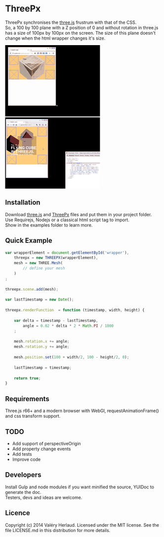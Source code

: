 ThreePx
=======

ThreePx synchronises the [three.js](http://threejs.org/) frustrum with that of the CSS.<br>
So, a 100 by 100 plane with a Z position of 0 and without rotation in three.js has a size of 100px by 100px on the screen.
The size of this plane doesn't change when the html wrapper changes it's size.

![simple preview](./assets/simple-anim.gif)
![simple preview](./assets/amd-anim.gif)

Installation
------------
Download [three.js](http://threejs.org/) and [ThreePx](https://github.com/operandom/ThreePx/releases) files and put them in your project folder.<br>
Use Requirejs, Nodejs or a classical html script tag to import.<br>
Show in the examples folder to learn more.

Quick Example
-------------

```javascript
var wrapperElement = document.getElementById('wrapper'),
    threepx = new THREEPX(wrapperElement),
    mesh = new THREE.Mesh(
        // define your mesh
    )
;

threepx.scene.add(mesh);

var lastTimestamp = new Date();

threepx.renderFunction  = function (timestamp, width, height) {

    var delta = timestamp - lastTimestamp,
        angle = 0.02 * delta * 2 * Math.PI / 1000
    ;

    mesh.rotation.x += angle;
    mesh.rotation.y += angle;

    mesh.position.set(100 + width/2, 100 - height/2, 0);

    lastTimestamp = timestamp;

    return true;
}
```

Requirements
------------
Three.js r66+ and a modern browser with WebGl, requestAnimationFrame() and css transform support.

TODO
----
* Add support of perspectiveOrigin
* Add property change events
* Add tests
* Improve code

Developers
----------
Install Gulp and node modules if you want minified the source, YUIDoc to generate the doc.<br>
Testers, devs and ideas are welcome.

Licence
-------
Copyright (c) 2014 Valéry Herlaud. Licensed under the MIT license. See the file LICENSE.md in this distribution for more details.
